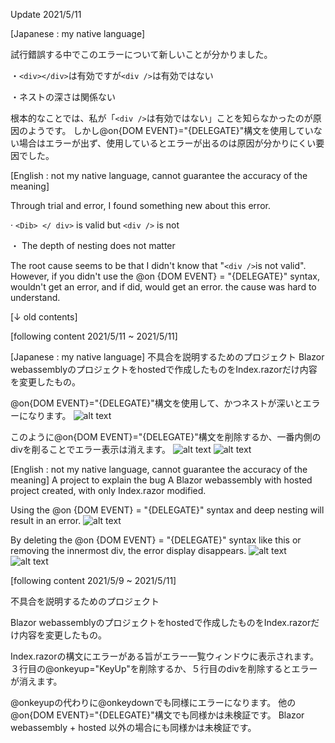 Update 2021/5/11

[Japanese : my native language]

試行錯誤する中でこのエラーについて新しいことが分かりました。

・`<div></div>`は有効ですが`<div />`は有効ではない

・ネストの深さは関係ない

根本的なことでは、私が「`<div />`は有効ではない」ことを知らなかったのが原因のようです。
しかし@on{DOM EVENT}="{DELEGATE}"構文を使用していない場合はエラーが出ず、使用しているとエラーが出るのは原因が分かりにくい要因でした。

[English : not my native language, cannot guarantee the accuracy of the meaning]

Through trial and error, I found something new about this error.

· `<Dib> </ div>` is valid but `<div />` is not

・ The depth of nesting does not matter

The root cause seems to be that I didn't know that "` <div /> `is not valid".
However, if you didn't use the @on {DOM EVENT} = "{DELEGATE}" syntax, wouldn't get an error, and if did, would get an error. the cause was hard to understand.

[↓ old contents]

[following content 2021/5/11 ~ 2021/5/11]

[Japanese : my native language]
不具合を説明するためのプロジェクト
Blazor webassemblyのプロジェクトをhostedで作成したものをIndex.razorだけ内容を変更したもの。

@on{DOM EVENT}="{DELEGATE}"構文を使用して、かつネストが深いとエラーになります。
![alt text](https://user-images.githubusercontent.com/83901976/117737819-a10e1e80-b235-11eb-9d96-c872271f602c.png)

このように@on{DOM EVENT}="{DELEGATE}"構文を削除するか、一番内側のdivを削ることでエラー表示は消えます。
![alt text](https://user-images.githubusercontent.com/83901976/117737825-a2d7e200-b235-11eb-8930-9ec859f8f4ff.png)
![alt text](https://user-images.githubusercontent.com/83901976/117737810-9bb0d400-b235-11eb-9e94-c3bd0f2a7ab7.png)

[English : not my native language, cannot guarantee the accuracy of the meaning]
A project to explain the bug
A Blazor webassembly with hosted project created, with only Index.razor modified.

Using the @on {DOM EVENT} = "{DELEGATE}" syntax and deep nesting will result in an error.
![alt text](https://user-images.githubusercontent.com/83901976/117737819-a10e1e80-b235-11eb-9d96-c872271f602c.png)

By deleting the @on {DOM EVENT} = "{DELEGATE}" syntax like this or removing the innermost div, the error display disappears.
![alt text](https://user-images.githubusercontent.com/83901976/117737825-a2d7e200-b235-11eb-8930-9ec859f8f4ff.png)
![alt text](https://user-images.githubusercontent.com/83901976/117737810-9bb0d400-b235-11eb-9e94-c3bd0f2a7ab7.png)

[following content 2021/5/9 ~ 2021/5/11]

不具合を説明するためのプロジェクト

Blazor webassemblyのプロジェクトをhostedで作成したものをIndex.razorだけ内容を変更したもの。

Index.razorの構文にエラーがある旨がエラー一覧ウィンドウに表示されます。
３行目の@onkeyup="KeyUp"を削除するか、５行目のdivを削除するとエラーが消えます。

@onkeyupの代わりに@onkeydownでも同様にエラーになります。
他の@on{DOM EVENT}="{DELEGATE}"構文でも同様かは未検証です。
Blazor webassembly + hosted 以外の場合にも同様かは未検証です。
